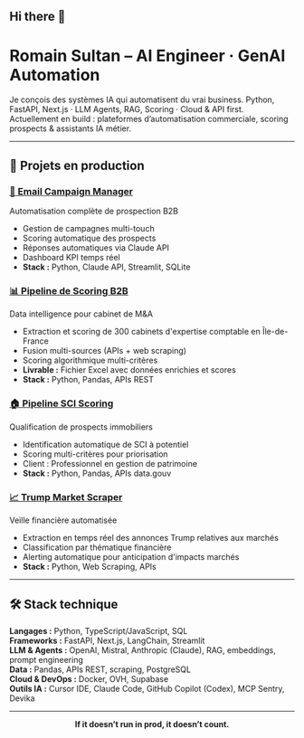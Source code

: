 ## Hi there 👋

# Romain Sultan – AI Engineer · GenAI Automation

Je conçois des systèmes IA qui automatisent du vrai business.
Python, FastAPI, Next.js · LLM Agents, RAG, Scoring · Cloud & API first.
Actuellement en build : plateformes d’automatisation commerciale, scoring prospects & assistants IA métier.

---

## 🚀 Projets en production

### [📧 Email Campaign Manager](https://github.com/Clerks303/email-campaign-manager)
Automatisation complète de prospection B2B
- Gestion de campagnes multi-touch
- Scoring automatique des prospects
- Réponses automatiques via Claude API
- Dashboard KPI temps réel
- **Stack :** Python, Claude API, Streamlit, SQLite

### [📊 Pipeline de Scoring B2B](https://github.com/Clerks303/b2b-scoring-pipeline)
Data intelligence pour cabinet de M&A
- Extraction et scoring de 300 cabinets d'expertise comptable en Île-de-France
- Fusion multi-sources (APIs + web scraping)
- Scoring algorithmique multi-critères
- **Livrable :** Fichier Excel avec données enrichies et scores
- **Stack :** Python, Pandas, APIs REST

### [🏠 Pipeline SCI Scoring](https://github.com/Clerks303/sci-scoring-pipeline)
Qualification de prospects immobiliers
- Identification automatique de SCI à potentiel
- Scoring multi-critères pour priorisation
- Client : Professionnel en gestion de patrimoine
- **Stack :** Python, Pandas, APIs data.gouv

### [📈 Trump Market Scraper](https://github.com/Clerks303/trump-market-scraper)
Veille financière automatisée
- Extraction en temps réel des annonces Trump relatives aux marchés
- Classification par thématique financière
- Alerting automatique pour anticipation d'impacts marchés
- **Stack :** Python, Web Scraping, APIs

---

## 🛠️ Stack technique

**Langages :** Python, TypeScript/JavaScript, SQL  
**Frameworks :** FastAPI, Next.js, LangChain, Streamlit  
**LLM & Agents :** OpenAI, Mistral, Anthropic (Claude), RAG, embeddings, prompt engineering  
**Data :** Pandas, APIs REST, scraping, PostgreSQL  
**Cloud & DevOps :** Docker, OVH, Supabase  
**Outils IA :** Cursor IDE, Claude Code, GitHub Copilot (Codex), MCP Sentry, Devika

---

<div align="center">
  <strong>If it doesn’t run in prod, it doesn’t count.</strong>
</div>

